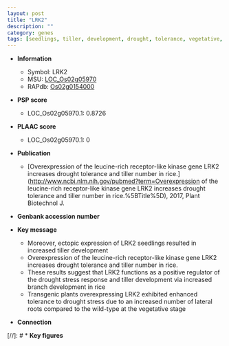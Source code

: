 ```yaml
---
layout: post
title: "LRK2"
description: ""
category: genes
tags: [seedlings, tiller, development, drought, tolerance, vegetative, drought tolerance, stress, lateral root, tiller number, drought stress, drought stress , Kinase, drought stress response, stress response]
---
```


* **Information**  
    + Symbol: LRK2  
    + MSU: [LOC_Os02g05970](http://rice.plantbiology.msu.edu/cgi-bin/ORF_infopage.cgi?orf=LOC_Os02g05970)  
    + RAPdb: [Os02g0154000](http://rapdb.dna.affrc.go.jp/viewer/gbrowse_details/irgsp1?name=Os02g0154000)  

* **PSP score**  
    + LOC_Os02g05970.1: 0.8726 

* **PLAAC score**  
    + LOC_Os02g05970.1: 0 

* **Publication**  
    + [Overexpression of the leucine-rich receptor-like kinase gene LRK2 increases drought tolerance and tiller number in rice.](http://www.ncbi.nlm.nih.gov/pubmed?term=Overexpression of the leucine-rich receptor-like kinase gene LRK2 increases drought tolerance and tiller number in rice.%5BTitle%5D), 2017, Plant Biotechnol J.

* **Genbank accession number**  

* **Key message**  
    + Moreover, ectopic expression of LRK2 seedlings resulted in increased tiller development
    + Overexpression of the leucine-rich receptor-like kinase gene LRK2 increases drought tolerance and tiller number in rice.
    + These results suggest that LRK2 functions as a positive regulator of the drought stress response and tiller development via increased branch development in rice
    + Transgenic plants overexpressing LRK2 exhibited enhanced tolerance to drought stress due to an increased number of lateral roots compared to the wild-type at the vegetative stage

* **Connection**  

[//]: # * **Key figures**  


